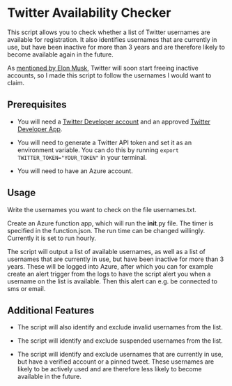# Twitter Availability Checker

This script allows you to check whether a list of Twitter usernames are available for registration. It also identifies usernames that are currently in use, but have been inactive for more than 3 years and are therefore likely to become available again in the future.

As [mentioned by Elon Musk](https://twitter.com/elonmusk/status/1601124219009409024?lang=en), Twitter will soon start freeing inactive accounts, so I made this script to follow the usernames I would want to claim. 

## Prerequisites

- You will need a [Twitter Developer account](https://developer.twitter.com/) and an approved [Twitter Developer App](https://developer.twitter.com/en/docs/twitter-api/getting-started/getting-access-to-the-twitter-api).

- You will need to generate a Twitter API token and set it as an environment variable. You can do this by running `export TWITTER_TOKEN="YOUR_TOKEN"` in your terminal.

- You will need to have an Azure account.

## Usage

Write the usernames you want to check on the file usernames.txt.

Create an Azure function app, which will run the __init__.py file. The timer is specified in the function.json. The run time can be changed willingly. Currently it is set to run hourly.

The script will output a list of available usernames, as well as a list of usernames that are currently in use, but have been inactive for more than 3 years. These will be logged into Azure, after which you can for example create an alert trigger 
from the logs to have the script alert you when a username on the list is available. Then this alert can e.g. be connected to sms or email.

## Additional Features

- The script will also identify and exclude invalid usernames from the list.

- The script will identify and exclude suspended usernames from the list.

- The script will identify and exclude usernames that are currently in use, but have a verified account or a pinned tweet. These usernames are likely to be actively used and are therefore less likely to become available in the future.


